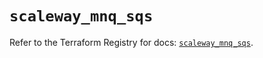 # `scaleway_mnq_sqs`

Refer to the Terraform Registry for docs: [`scaleway_mnq_sqs`](https://registry.terraform.io/providers/scaleway/scaleway/2.42.1/docs/resources/mnq_sqs).
